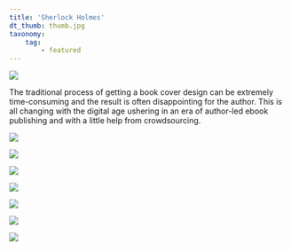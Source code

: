```yaml
---
title: 'Sherlock Holmes'
dt_thumb: thumb.jpg
taxonomy:
    tag:
        - featured
---
```


![](https://mir-s3-cdn-cf.behance.net/project_modules/1400/505fca49575185.58b872c70bd32.jpg)

The traditional process of getting a book cover design can be extremely time-consuming and the result is often disappointing for the author. This is all changing with the digital age ushering in an era of author-led ebook publishing and with a little help from crowdsourcing.

![](https://mir-s3-cdn-cf.behance.net/project_modules/1400/4b073249575185.58b872c70cc74.jpg)

![](https://mir-s3-cdn-cf.behance.net/project_modules/1400/ffb86d49575185.58b872c70d12a.jpg)

![](https://mir-s3-cdn-cf.behance.net/project_modules/1400/fbd70449575185.58b872c70aaab.jpg)

![](https://mir-s3-cdn-cf.behance.net/project_modules/1400/72218249575185.58b872c70b864.jpg)

![](https://mir-s3-cdn-cf.behance.net/project_modules/1400/28fa2449575185.58b875df6f7cb.jpg)

![](https://mir-s3-cdn-cf.behance.net/project_modules/1400/e1a98849575185.58b875df705b3.jpg)

![](https://mir-s3-cdn-cf.behance.net/project_modules/1400/382d2d49575185.58b875df700f6.jpg)